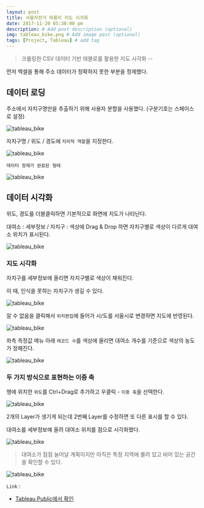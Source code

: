 ```yaml
---
layout: post
title: 서울자전거 따릉이 지도 시각화
date: 2017-11-20 05:30:00 pm
description: # Add post description (optional)
img: tableau_bike.png # Add image post (optional)
tags: [Project, Tableau] # add tag
---
```


> 크롤링한 CSV 데이터 기반 태블로를 활용한 지도 시각화 --  

먼저 엑셀을 통해 주소 데이터가 정확하지 못한 부분을 정제했다.

## 데이터 로딩

주소에서 자치구명만을 추출하기 위해 사용자 분할을 사용했다. (구분기호는 스페이스로 설정)

![tableau_bike]({{site.baseurl}}/assets/img/tableau/tableau_bike_1.png)

자치구명 / 위도 / 경도에 `지리적 역할`을 지정한다.

![tableau_bike]({{site.baseurl}}/assets/img/tableau/tableau_bike_2.png)

`데이터 정제가 완료된 형태`

![tableau_bike]({{site.baseurl}}/assets/img/tableau/tableau_bike_3.png)

## 데이터 시각화

위도, 경도를 더블클릭하면 기본적으로 화면에 지도가 나타난다.

대여소 : 세부정보 / 자치구 : 색상에 Drag & Drop 하면 자치구별로 색상이 다르게 대여소 위치가 표시된다.

![tableau_bike]({{site.baseurl}}/assets/img/tableau/tableau_bike_4.png)

### 지도 시각화

자치구를 세부정보에 올리면 자치구별로 색상이 채워진다.

이 때, 인식을 못하는 자치구가 생길 수 있다.

![tableau_bike]({{site.baseurl}}/assets/img/tableau/tableau_bike_5.png)

알 수 없음을 클릭해서 `위치편집`에 들어가 시/도를 서울시로 변경하면 지도에 반영된다.

![tableau_bike]({{site.baseurl}}/assets/img/tableau/tableau_bike_6.png)

좌측 측정값 메뉴 아래 `레코드 수`를 색상에 올리면 대여소 개수를 기준으로 색상의 농도가 정해진다.

![tableau_bike]({{site.baseurl}}/assets/img/tableau/tableau_bike_7.png)

### 두 가지 방식으로 표현하는 이중 축

행에 위치한 `위도`를 Ctrl+Drag로 추가하고 우클릭 - `이중 축`을 선택한다.

![tableau_bike]({{site.baseurl}}/assets/img/tableau/tableau_bike_8.png)

2개의 Layer가 생기게 되는데 2번째 Layer를 수정하면 또 다른 표시를 할 수 있다.

대여소를 세부정보에 올려 대여소 위치를 점으로 시각화했다.

![tableau_bike]({{site.baseurl}}/assets/img/tableau/tableau_bike_9.png)

> 대여소가 점점 늘어날 계획이지만 아직은 특정 지역에 몰려 있고 비어 있는 공간을 확인할 수 있다.

![tableau_bike]({{site.baseurl}}/assets/img/tableau/tableau_bike_10.png)


`Link` : 

* [Tableau Public에서 확인](https://public.tableau.com/profile/.7794#!/vizhome/_16418/sheet0)